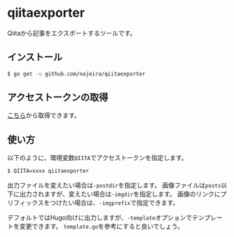 # qiitaexporter

Qiitaから記事をエクスポートするツールです。

## インストール

```sh
$ go get -u github.com/najeira/qiitaexporter
```

## アクセストークンの取得

[こちら](https://qiita.com/settings/applications)から取得できます。

## 使い方

以下のように、環境変数`QIITA`でアクセストークンを指定します。

```sh
$ QIITA=xxxx qiitaexporter
```

出力ファイルを変えたい場合は`-postdir`を指定します。
画像ファイルは`posts`以下に出力されますが、変えたい場合は`-imgdir`を指定します。
画像のリンクにプリフィックスをつけたい場合は、`-imgprefix`で指定できます。

デフォルトではHugo向けに出力しますが、`-template`オプションでテンプレートを変更できます。
`template.go`を参考にすると良いでしょう。
